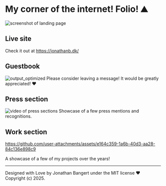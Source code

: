 # My corner of the internet! Folio! ⛰️
![screenshot of landing page](https://github.com/user-attachments/assets/c325c426-2da9-4b47-adeb-4209e660815a)

## Live site
Check it out at https://jonathanb.dk/

## Guestbook
![output_optimized](https://github.com/user-attachments/assets/21d9ad02-7cad-4a5f-89fb-74b42e7a076d)
Please consider leaving a message! It would be greatly appreciated! ❤️

## Press section
![video of press sections](https://github.com/user-attachments/assets/3a9f1f09-f6b2-44c7-a146-ada4aa947715)
Showcase of a few press mentions and recognitions.

## Work section
https://github.com/user-attachments/assets/e164c359-1a6b-40d3-aa28-84c136e898c9

A showcase of a few of my projects over the years!

---

Designed with Love by Jonathan Bangert under the MIT license ❤️ Copyright (c) 2025.
